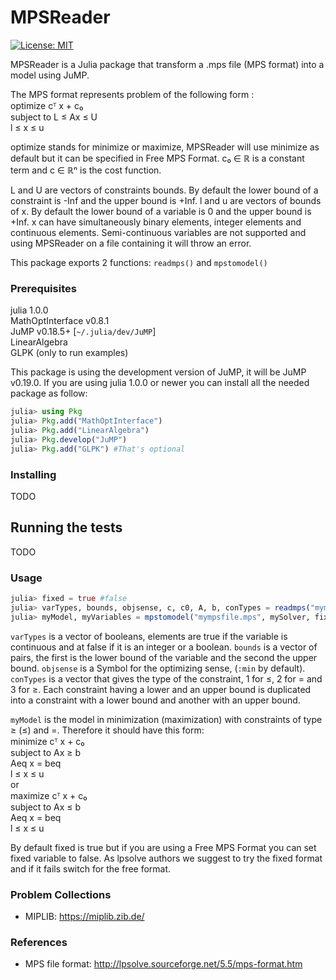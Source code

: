 # MPSReader

[![License: MIT](https://img.shields.io/badge/License-MIT-green.svg)](https://opensource.org/licenses/MIT)

MPSReader is a Julia package that transform a .mps file (MPS format) into a model using JuMP.

The MPS format represents problem of the following form :</br>
optimize cᵀ x + c₀</br>
subject to L ≤ Ax ≤ U</br>
l ≤ x ≤ u</br>

optimize stands for minimize or maximize, MPSReader will use minimize as default but it can be specified in Free MPS Format. c₀ ∈ ℝ is a constant term and c ∈ ℝⁿ is the cost function.

L and U are vectors of constraints bounds. By default the lower bound of a constraint is -Inf and the upper bound is +Inf.
l and u are vectors of bounds of x. By default the lower bound of a variable is 0 and the upper bound is +Inf.
x can have simultaneously binary elements, integer elements and continuous elements. Semi-continuous variables are not supported and using MPSReader on a file containing it will throw an error.

This package exports 2 functions: `readmps()` and `mpstomodel()`

### Prerequisites

julia 1.0.0</br>
MathOptInterface v0.8.1</br>
JuMP v0.18.5+ [`~/.julia/dev/JuMP`]</br>
LinearAlgebra</br>
GLPK (only to run examples)</br>

This package is using the development version of JuMP, it will be JuMP v0.19.0. If you are using julia 1.0.0 or newer you can install all the needed package as follow:
```julia
julia> using Pkg
julia> Pkg.add("MathOptInterface")
julia> Pkg.add("LinearAlgebra")
julia> Pkg.develop("JuMP")
julia> Pkg.add("GLPK") #That's optional
```

### Installing

TODO

## Running the tests

TODO

### Usage

```julia
julia> fixed = true #false
julia> varTypes, bounds, objsense, c, c0, A, b, conTypes = readmps("mympsfile.mps", fixed)
julia> myModel, myVariables = mpstomodel("mympsfile.mps", mySolver, fixed) # mySolver = GLPK.Optimizer
```

`varTypes` is a vector of booleans, elements are true if the variable is continuous and at false if it is an integer or a boolean. `bounds` is a vector of pairs, the first is the lower bound of the variable and the second the upper bound. `objsense` is a Symbol for the optimizing sense, (`:min` by default). `conTypes` is a vector that gives the type of the constraint, 1 for ≤, 2 for = and 3 for ≥. Each constraint having a lower and an upper bound is duplicated into a constraint with a lower bound and another with an upper bound.

`myModel` is the model in minimization (maximization) with constraints of type ≥ (≤) and =. Therefore it should have this form:</br>
minimize cᵀ x + c₀</br>
subject to Ax ≥ b</br>
           Aeq x = beq</br>
l ≤ x ≤ u</br>
or</br>
maximize cᵀ x + c₀</br>
subject to Ax ≤ b</br>
           Aeq x = beq</br>
l ≤ x ≤ u</br>

By default fixed is true but if you are using a Free MPS Format you can set fixed variable to false. As lpsolve authors we suggest to try the fixed format and if it fails switch for the free format.

### Problem Collections

* MIPLIB: https://miplib.zib.de/

### References

* MPS file format: http://lpsolve.sourceforge.net/5.5/mps-format.htm
